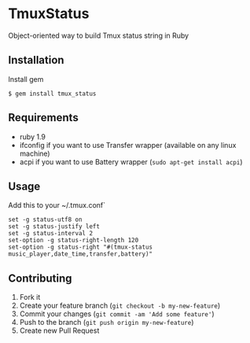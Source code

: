 # TmuxStatus

Object-oriented way to build Tmux status string in Ruby

## Installation

Install gem

    $ gem install tmux_status

## Requirements

- ruby 1.9
- ifconfig if you want to use Transfer wrapper (available on any linux machine)
- acpi if you want to use Battery wrapper (`sudo apt-get install acpi`)

## Usage

Add this to your ~/.tmux.conf`

    set -g status-utf8 on
    set -g status-justify left
    set -g status-interval 2
    set-option -g status-right-length 120
    set-option -g status-right "#(tmux-status music_player,date_time,transfer,battery)"

## Contributing

1. Fork it
2. Create your feature branch (`git checkout -b my-new-feature`)
3. Commit your changes (`git commit -am 'Add some feature'`)
4. Push to the branch (`git push origin my-new-feature`)
5. Create new Pull Request
